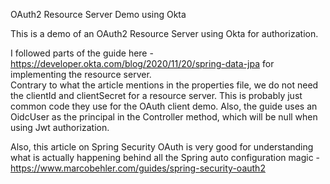 OAuth2 Resource Server Demo using Okta 

This is a demo of an OAuth2 Resource Server using Okta for authorization.   
  
I followed parts of the guide here - https://developer.okta.com/blog/2020/11/20/spring-data-jpa for implementing the resource server.  
Contrary to what the article mentions in the properties file, we do not need the clientId and clientSecret for a resource server. This is probably just common code they use for the OAuth client demo. Also, the guide uses an OidcUser as the principal in the Controller method, which will be null when using Jwt authorization.   
  
Also, this article on Spring Security OAuth is very good for understanding what is actually happening behind all the Spring auto configuration magic - https://www.marcobehler.com/guides/spring-security-oauth2  
  
